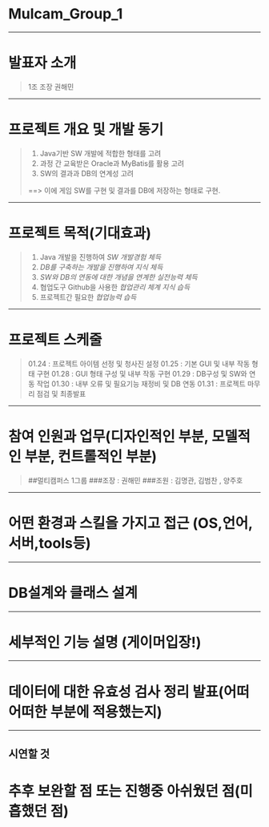 # Mulcam_Group_1
---
# 발표자 소개 
> 1조 조장 권해민
---
# 프로젝트 개요 및 개발 동기
> 1. Java기반 SW 개발에 적합한 형태를 고려 
> 2. 과정 간 교육받은 Oracle과 MyBatis를 활용 고려
> 3. SW의 결과과 DB의 연계성 고려
>
> ==> 이에 게임 SW를 구현 및 결과를 DB에 저장하는 형태로 구현.
---
# 프로젝트 목적(기대효과)
> 1. Java 개발을 진행하여 *SW 개발경험 체득*
> 2. *DB를 구축하는 개발을 진행하여 지식 체득*
> 3. *SW와 DB의 연동에 대한 개념을 연계한 실전능력 체득*
> 4. 협업도구 Github을 사용한 *협업관리 체계 지식 습득*
> 5. 프로젝트간 필요한 *협업능력 습득*
---
# 프로젝트 스케줄
> 01.24 : 프로젝트 아이템 선정 및 청사진 설정
> 01.25 : 기본 GUI 및 내부 작동 형태 구현
> 01.28 : GUI 형태 구성 및 내부 작동 구현
> 01.29 : DB구성 및 SW와 연동 작업
> 01.30 : 내부 오류 및 필요기능 재정비 및 DB 연동
> 01.31 : 프로젝트 마무리 점검 및 최종발표

---
# 참여 인원과 업무(디자인적인 부분, 모델적인 부분, 컨트롤적인 부분)
  >##멀티캠퍼스 1그룹
  >###조장 : 권해민
  >###조원 : 김명관,  김범찬 , 양주호
---
# 어떤 환경과 스킬을 가지고 접근 (OS,언어,서버,tools등)
---
# DB설계와 클래스 설계
---
# 세부적인 기능 설명 (게이머입장!)
---
# 데이터에 대한 유효성 검사 정리 발표(어떠어떠한 부분에 적용했는지)
---
시연할 것
---
# 추후 보완할 점 또는 진행중 아쉬웠던 점(미흡했던 점)
